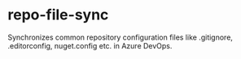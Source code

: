 # repo-file-sync
Synchronizes common repository configuration files like .gitignore, .editorconfig, nuget.config etc. in Azure DevOps.
